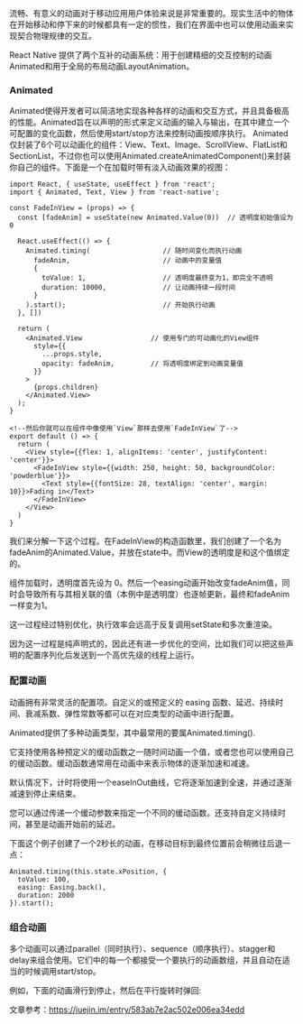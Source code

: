 流畅、有意义的动画对于移动应用用户体验来说是非常重要的。现实生活中的物体在开始移动和停下来的时候都具有一定的惯性，我们在界面中也可以使用动画来实现契合物理规律的交互。


React Native 提供了两个互补的动画系统：用于创建精细的交互控制的动画Animated和用于全局的布局动画LayoutAnimation。

### Animated

Animated使得开发者可以简洁地实现各种各样的动画和交互方式，并且具备极高的性能。Animated旨在以声明的形式来定义动画的输入与输出，在其中建立一个可配置的变化函数，然后使用start/stop方法来控制动画按顺序执行。 Animated仅封装了6个可以动画化的组件：View、Text、Image、ScrollView、FlatList和SectionList，不过你也可以使用Animated.createAnimatedComponent()来封装你自己的组件。下面是一个在加载时带有淡入动画效果的视图：


```
import React, { useState, useEffect } from 'react';
import { Animated, Text, View } from 'react-native';

const FadeInView = (props) => {
  const [fadeAnim] = useState(new Animated.Value(0))  // 透明度初始值设为0

  React.useEffect(() => {
    Animated.timing(                  // 随时间变化而执行动画
      fadeAnim,                       // 动画中的变量值
      {
        toValue: 1,                   // 透明度最终变为1，即完全不透明
        duration: 10000,              // 让动画持续一段时间
      }
    ).start();                        // 开始执行动画
  }, [])

  return (
    <Animated.View                 // 使用专门的可动画化的View组件
      style={{
        ...props.style,
        opacity: fadeAnim,         // 将透明度绑定到动画变量值
      }}
    >
      {props.children}
    </Animated.View>
  );
}

<!--然后你就可以在组件中像使用`View`那样去使用`FadeInView`了-->
export default () => {
  return (
    <View style={{flex: 1, alignItems: 'center', justifyContent: 'center'}}>
      <FadeInView style={{width: 250, height: 50, backgroundColor: 'powderblue'}}>
        <Text style={{fontSize: 28, textAlign: 'center', margin: 10}}>Fading in</Text>
      </FadeInView>
    </View>
  )
}

```
我们来分解一下这个过程。在FadeInView的构造函数里，我们创建了一个名为fadeAnim的Animated.Value，并放在state中。而View的透明度是和这个值绑定的。

组件加载时，透明度首先设为 0。然后一个easing动画开始改变fadeAnim值，同时会导致所有与其相关联的值（本例中是透明度）也逐帧更新，最终和fadeAnim一样变为1。

这一过程经过特别优化，执行效率会远高于反复调用setState和多次重渲染。

因为这一过程是纯声明式的，因此还有进一步优化的空间，比如我们可以把这些声明的配置序列化后发送到一个高优先级的线程上运行。

### 配置动画

动画拥有非常灵活的配置项。自定义的或预定义的 easing 函数、延迟、持续时间、衰减系数、弹性常数等都可以在对应类型的动画中进行配置。


Animated提供了多种动画类型，其中最常用的要属Animated.timing().

它支持使用各种预定义的缓动函数之一随时间动画一个值，或者您也可以使用自己的缓动函数。缓动函数通常用在动画中来表示物体的逐渐加速和减速。


默认情况下，计时将使用一个easeInOut曲线，它将逐渐加速到全速，并通过逐渐减速到停止来结束。

您可以通过传递一个缓动参数来指定一个不同的缓动函数。还支持自定义持续时间，甚至是动画开始前的延迟。


下面这个例子创建了一个2秒长的动画，在移动目标到最终位置前会稍微往后退一点：

```
Animated.timing(this.state.xPosition, {
  toValue: 100,
  easing: Easing.back(),
  duration: 2000
}).start();
```


### 组合动画

多个动画可以通过parallel（同时执行）、sequence（顺序执行）、stagger和delay来组合使用。它们中的每一个都接受一个要执行的动画数组，并且自动在适当的时候调用start/stop。


例如，下面的动画滑行到停止，然后在平行旋转时弹回:




文章参考：https://juejin.im/entry/583ab7e2ac502e006ea34edd






